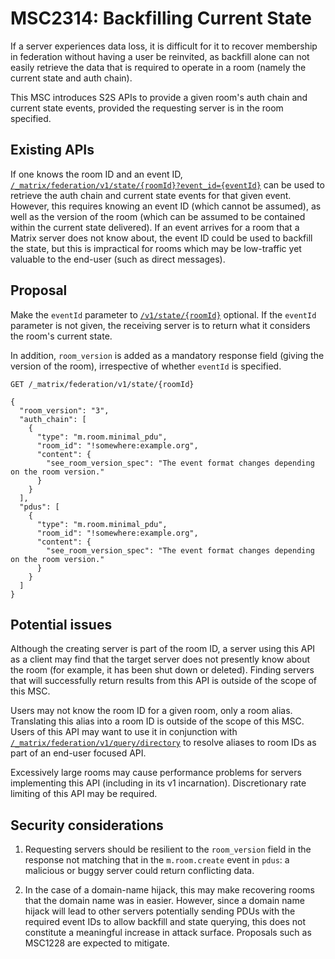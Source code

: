 # MSC2314: Backfilling Current State

If a server experiences data loss, it is difficult for it to recover membership
in federation without having a user be reinvited, as backfill alone can not
easily retrieve the data that is required to operate in a room (namely the
current state and auth chain).

This MSC introduces S2S APIs to provide a given room's auth chain and current
state events, provided the requesting server is in the room specified.

## Existing APIs

If one knows the room ID and an event ID,
[`/_matrix/federation/v1/state/{roomId}?event_id={eventId}`](https://spec.matrix.org/v1.2/server-server-api/#get_matrixfederationv1stateroomid) can be used to
retrieve the auth chain and current state events for that given event. However,
this requires knowing an event ID (which cannot be assumed), as well as the
version of the room (which can be assumed to be contained within the current
state delivered). If an event arrives for a room that a Matrix server does not
know about, the event ID could be used to backfill the state, but this is
impractical for rooms which may be low-traffic yet valuable to the end-user
(such as direct messages).

## Proposal

Make the `eventId` parameter to [`/v1/state/{roomId}`](https://spec.matrix.org/v1.2/server-server-api/#get_matrixfederationv1stateroomid)
optional. If the `eventId` parameter
is not given, the receiving server is to return what it considers the
room's current state. 

In addition, `room_version` is added as a mandatory response field (giving the
version of the room), irrespective of whether `eventId` is specified.

```
GET /_matrix/federation/v1/state/{roomId}

{
  "room_version": "3",
  "auth_chain": [
    {
      "type": "m.room.minimal_pdu",
      "room_id": "!somewhere:example.org",
      "content": {
        "see_room_version_spec": "The event format changes depending on the room version."
      }
    }
  ],
  "pdus": [
    {
      "type": "m.room.minimal_pdu",
      "room_id": "!somewhere:example.org",
      "content": {
        "see_room_version_spec": "The event format changes depending on the room version."
      }
    }
  ]
}
```

## Potential issues

Although the creating server is part of the room ID, a server using this API as
a client may find that the target server does not presently know about the room
(for example, it has been shut down or deleted). Finding servers that will
successfully return results from this API is outside of the scope of this MSC.

Users may not know the room ID for a given room, only a room alias. Translating
this alias into a room ID is outside of the scope of this MSC. Users of this API
may want to use it in conjunction with [`/_matrix/federation/v1/query/directory`](https://spec.matrix.org/v1.2/server-server-api/#get_matrixfederationv1querydirectory)
to resolve aliases to room IDs as part of an end-user focused API.

Excessively large rooms may cause performance problems for servers implementing
this API (including in its v1 incarnation). Discretionary rate limiting of this
API may be required.

## Security considerations

1. Requesting servers should be resilient to the `room_version` field in the response not
   matching that in the `m.room.create` event in `pdus`: a malicious or buggy server
   could return conflicting data.

2. In the case of a domain-name hijack, this may make recovering rooms that the
   domain name was in easier. However, since a domain name hijack will lead to
   other servers potentially sending PDUs with the required event IDs to allow
   backfill and state querying, this does not constitute a meaningful increase in
   attack surface. Proposals such as MSC1228 are expected to mitigate.
